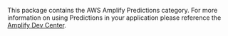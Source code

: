 This package contains the AWS Amplify Predictions category. For more information on using Predictions in your application please reference the [Amplify Dev Center](https://docs.amplify.aws/javascript/build-a-backend/more-features/predictions/).

